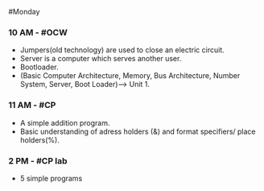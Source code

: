 #Monday
### 10 AM - #OCW
- Jumpers(old technology) are used to close an electric circuit.
- Server is a computer which serves another user.
- Bootloader.
- (Basic Computer Architecture, Memory, Bus Architecture, Number System, Server, Boot Loader)--> Unit 1.

### 11 AM - #CP
- A simple addition program.
- Basic understanding of adress holders (&) and format specifiers/ place holders(%).

### 2 PM - #CP lab
- 5 simple programs